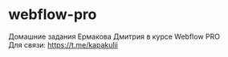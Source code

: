 # webflow-pro
Домашние задания Ермакова Дмитрия в курсе Webflow PRO <br/>
Для связи: https://t.me/kapakulii 